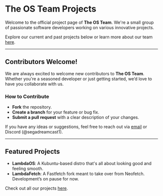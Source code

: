 # The OS Team Projects

Welcome to the official project page of **The OS Team**. We're a small group of passionate software developers working on various innovative projects.

Explore our current and past projects below or learn more about our team [here](about.md).

---

## Contributors Welcome!

We are always excited to welcome new contributors to **The OS Team**. Whether you're a seasoned developer or just getting started, we’d love to have you collaborate with us.

### How to Contribute
- **Fork** the repository.
- **Create a branch** for your feature or bug fix.
- **Submit a pull request** with a clear description of your changes.

If you have any ideas or suggestions, feel free to reach out via [email](mailto:opensystemteam1@gmail.com) or Discord (@segadreamcast1).

---

## Featured Projects

- **LambdaOS**: A Kubuntu-based distro that's all about looking good and feeling smooth.
- **LambdaFetch**: A Fastfetch fork meant to take over from Neofetch. Development’s on pause for now.

Check out all our projects [here](projects.md).
